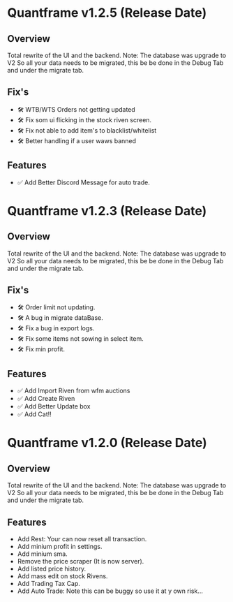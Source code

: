 # Quantframe v1.2.5 (Release Date)

## Overview

Total rewrite of the UI and the backend.
Note: The database was upgrade to V2
So all your data needs to be migrated, this be be done in the Debug Tab and under the migrate tab.

## Fix's

- 🛠️ WTB/WTS Orders not getting updated
- 🛠️ Fix som ui flicking in the stock riven screen.
- 🛠️ Fix not able to add item's to blacklist/whitelist
- 🛠️ Better handling if a user waws banned

## Features

- ✅ Add Better Discord Message for auto trade.

# Quantframe v1.2.3 (Release Date)

## Overview

Total rewrite of the UI and the backend.
Note: The database was upgrade to V2
So all your data needs to be migrated, this be be done in the Debug Tab and under the migrate tab.

## Fix's

- 🛠️ Order limit not updating.
- 🛠️ A bug in migrate dataBase.
- 🛠️ Fix a bug in export logs.
- 🛠️ Fix some items not sowing in select item.
- 🛠️ Fix min profit.

## Features

- ✅ Add Import Riven from wfm auctions
- ✅ Add Create Riven
- ✅ Add Better Update box
- ✅ Add Cat!!

# Quantframe v1.2.0 (Release Date)

## Overview

Total rewrite of the UI and the backend.
Note: The database was upgrade to V2
So all your data needs to be migrated, this be be done in the Debug Tab and under the migrate tab.

## Features

- Add Rest: Your can now reset all transaction.
- Add minium profit in settings.
- Add minium sma.
- Remove the price scraper (It is now server).
- Add listed price history.
- Add mass edit on stock Rivens.
- Add Trading Tax Cap.
- Add Auto Trade: Note this can be buggy so use it at y own risk...
